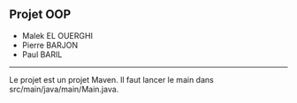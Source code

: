 Projet OOP
---
* Malek EL OUERGHI
* Pierre BARJON
* Paul BARIL

---

Le projet est un projet Maven. Il faut lancer le main dans
src/main/java/main/Main.java.
